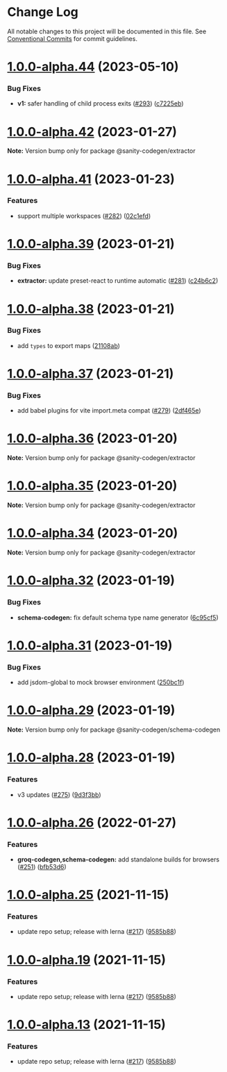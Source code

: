 # Change Log

All notable changes to this project will be documented in this file.
See [Conventional Commits](https://conventionalcommits.org) for commit guidelines.

# [1.0.0-alpha.44](https://github.com/ricokahler/sanity-codegen/compare/v1.0.0-alpha.43...v1.0.0-alpha.44) (2023-05-10)

### Bug Fixes

- **v1:** safer handling of child process exits ([#293](https://github.com/ricokahler/sanity-codegen/issues/293)) ([c7225eb](https://github.com/ricokahler/sanity-codegen/commit/c7225ebc81bd7776e3c1c4f356df7e930262cb14))

# [1.0.0-alpha.42](https://github.com/ricokahler/sanity-codegen/compare/v1.0.0-alpha.41...v1.0.0-alpha.42) (2023-01-27)

**Note:** Version bump only for package @sanity-codegen/extractor

# [1.0.0-alpha.41](https://github.com/ricokahler/sanity-codegen/compare/v1.0.0-alpha.40...v1.0.0-alpha.41) (2023-01-23)

### Features

- support multiple workspaces ([#282](https://github.com/ricokahler/sanity-codegen/issues/282)) ([02c1efd](https://github.com/ricokahler/sanity-codegen/commit/02c1efd3cf38430e0c0afb2f1b35ffd051d8b134))

# [1.0.0-alpha.39](https://github.com/ricokahler/sanity-codegen/compare/v1.0.0-alpha.38...v1.0.0-alpha.39) (2023-01-21)

### Bug Fixes

- **extractor:** update preset-react to runtime automatic ([#281](https://github.com/ricokahler/sanity-codegen/issues/281)) ([c24b6c2](https://github.com/ricokahler/sanity-codegen/commit/c24b6c23aa7a95fd780656a74653d8ba74a6aec0))

# [1.0.0-alpha.38](https://github.com/ricokahler/sanity-codegen/compare/v1.0.0-alpha.37...v1.0.0-alpha.38) (2023-01-21)

### Bug Fixes

- add `types` to export maps ([21108ab](https://github.com/ricokahler/sanity-codegen/commit/21108abb4e68b83557f494eb3365c219c5e496b4))

# [1.0.0-alpha.37](https://github.com/ricokahler/sanity-codegen/compare/v1.0.0-alpha.36...v1.0.0-alpha.37) (2023-01-21)

### Bug Fixes

- add babel plugins for vite import.meta compat ([#279](https://github.com/ricokahler/sanity-codegen/issues/279)) ([2df465e](https://github.com/ricokahler/sanity-codegen/commit/2df465e9047bfa9fc23552b638584f4bfa35b7b7))

# [1.0.0-alpha.36](https://github.com/ricokahler/sanity-codegen/compare/v1.0.0-alpha.35...v1.0.0-alpha.36) (2023-01-20)

**Note:** Version bump only for package @sanity-codegen/extractor

# [1.0.0-alpha.35](https://github.com/ricokahler/sanity-codegen/compare/v1.0.0-alpha.34...v1.0.0-alpha.35) (2023-01-20)

**Note:** Version bump only for package @sanity-codegen/extractor

# [1.0.0-alpha.34](https://github.com/ricokahler/sanity-codegen/compare/v1.0.0-alpha.32...v1.0.0-alpha.34) (2023-01-20)

**Note:** Version bump only for package @sanity-codegen/extractor

# [1.0.0-alpha.32](https://github.com/ricokahler/sanity-codegen/compare/v1.0.0-alpha.31...v1.0.0-alpha.32) (2023-01-19)

### Bug Fixes

- **schema-codegen:** fix default schema type name generator ([6c95cf5](https://github.com/ricokahler/sanity-codegen/commit/6c95cf5284f606614002712d1c149fe0a0939f25))

# [1.0.0-alpha.31](https://github.com/ricokahler/sanity-codegen/compare/v1.0.0-alpha.30...v1.0.0-alpha.31) (2023-01-19)

### Bug Fixes

- add jsdom-global to mock browser environment ([250bc1f](https://github.com/ricokahler/sanity-codegen/commit/250bc1fe3b17f5cfc401dbf01e991ca1a83735d8))

# [1.0.0-alpha.29](https://github.com/ricokahler/sanity-codegen/compare/v1.0.0-alpha.28...v1.0.0-alpha.29) (2023-01-19)

**Note:** Version bump only for package @sanity-codegen/schema-codegen

# [1.0.0-alpha.28](https://github.com/ricokahler/sanity-codegen/compare/v1.0.0-alpha.26...v1.0.0-alpha.28) (2023-01-19)

### Features

- v3 updates ([#275](https://github.com/ricokahler/sanity-codegen/issues/275)) ([9d3f3bb](https://github.com/ricokahler/sanity-codegen/commit/9d3f3bb62e9265da09451e01475d60c3bd3afd86))

# [1.0.0-alpha.26](https://github.com/ricokahler/sanity-codegen/compare/v1.0.0-alpha.25...v1.0.0-alpha.26) (2022-01-27)

### Features

- **groq-codegen,schema-codegen:** add standalone builds for browsers ([#251](https://github.com/ricokahler/sanity-codegen/issues/251)) ([bfb53d6](https://github.com/ricokahler/sanity-codegen/commit/bfb53d658f9a52a49bb3cd4d83b37ad617f26d8c))

# [1.0.0-alpha.25](https://github.com/ricokahler/sanity-codegen/compare/v1.0.0-alpha.12...v1.0.0-alpha.25) (2021-11-15)

### Features

- update repo setup; release with lerna ([#217](https://github.com/ricokahler/sanity-codegen/issues/217)) ([9585b88](https://github.com/ricokahler/sanity-codegen/commit/9585b88cc9812de93e9bb053157e3bf8ad849ad2))

# [1.0.0-alpha.19](https://github.com/ricokahler/sanity-codegen/compare/v1.0.0-alpha.12...v1.0.0-alpha.19) (2021-11-15)

### Features

- update repo setup; release with lerna ([#217](https://github.com/ricokahler/sanity-codegen/issues/217)) ([9585b88](https://github.com/ricokahler/sanity-codegen/commit/9585b88cc9812de93e9bb053157e3bf8ad849ad2))

# [1.0.0-alpha.13](https://github.com/ricokahler/sanity-codegen/compare/v1.0.0-alpha.12...v1.0.0-alpha.13) (2021-11-15)

### Features

- update repo setup; release with lerna ([#217](https://github.com/ricokahler/sanity-codegen/issues/217)) ([9585b88](https://github.com/ricokahler/sanity-codegen/commit/9585b88cc9812de93e9bb053157e3bf8ad849ad2))
